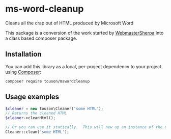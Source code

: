 # ms-word-cleanup
Cleans all the crap out of HTML produced by Microsoft Word

This package is a conversion of the work started by [WebmasterSherpa](https://www.webmastersherpa.com/ms-word-html-cleanup-tool/) into a class based composer package.

## Installation

You can add this library as a local, per-project dependency to your project using [Composer](https://getcomposer.org/):

    composer require touson/mswordcleanup

## Usage examples

```php
$cleaner = new touson\Cleaner('some HTML');
// Returns the cleaned HTML
$cleaner->cleanHtml();

// Or you can use it statically.  This will new up an instance of the Cleaner class, run the cleanHtml() method and return the result
Cleaner::clean('some HTML');
```
